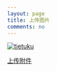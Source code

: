 ```yaml
---
layout: page
title: 上传图片
comments: no
---
```


<a href="http://static.kekaoyun.com/upByPlugn?token=20d4a8b561cbe8d6417b06f0a7ceae6a4cabf20a:Q2VmUEVoVGxtSlE1em0zNXVVU1NTTEI0UHJRPQ==:eyJkZWFkbGluZSI6MTQ2MzQ2OTY5NCwiYWN0aW9uIjoiZ2V0IiwidWlkIjoiNTQwMDY0IiwiYWlkIjoiMTIwMDM4MyJ9&ifr=1&" target="_blank"><img src="http://i2.piimg.com/674a895eaa333a88.png" alt="tietuku" style="cursor:pointer" /></a>

[上传附件](https://portal.qiniu.com/bucket/wiki/resource)
